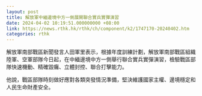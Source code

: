 ```yaml
---
layout: post
title: 解放軍中緬邊境中方一側展開聯合實兵實彈演習
date: 2024-04-02 10:19:51.000000000 +08:00
link: https://news.rthk.hk/rthk/ch/component/k2/1747170-20240402.htm
categories: rthk
---
```


解放軍南部戰區新聞發言人田軍里表示，根據年度訓練計劃，解放軍南部戰區組織陸軍、空軍部隊今日起，在中緬邊境中方一側舉行聯合實兵實彈演習，檢驗戰區部隊快速機動、精確毀癱、立體封控、聯合打擊能力。

他說，戰區部隊時刻做好應對各類突發情況準備，堅決維護國家主權、邊境穩定和人民生命財產安全。
